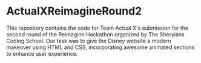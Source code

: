 # ActualXReimagineRound2
This repository contains the code for Team Actual X's submission for the second round of the Reimagine Hackathon organized by The Sheryians Coding School. Our task was to give the Disney website a modern makeover using HTML and CSS, incorporating awesome animated sections to enhance user experience.
